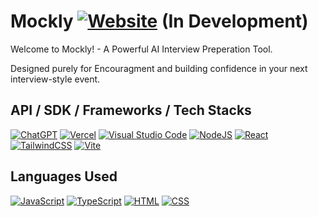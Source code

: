 # Mockly [![Website](https://img.shields.io/website-up-down-green-red/http/shields.io.svg)](https://shields.io/) (In Development)

Welcome to Mockly! - A Powerful AI Interview Preperation Tool. 

Designed purely for Encouragment and building confidence in your next interview-style event.

## API / SDK / Frameworks / Tech Stacks

[![ChatGPT](https://img.shields.io/badge/ChatGPT-74aa9c?logo=openai&logoColor=white)](#)  [![Vercel](https://img.shields.io/badge/Vercel-%23000000.svg?logo=vercel&logoColor=white)](#)  [![Visual Studio Code](https://custom-icon-badges.demolab.com/badge/Visual%20Studio%20Code-0078d7.svg?logo=vsc&logoColor=white)](#)  [![NodeJS](https://img.shields.io/badge/Node.js-6DA55F?logo=node.js&logoColor=white)](#)  [![React](https://img.shields.io/badge/React-%2320232a.svg?logo=react&logoColor=%2361DAFB)](#)  [![TailwindCSS](https://img.shields.io/badge/Tailwind%20CSS-%2338B2AC.svg?logo=tailwind-css&logoColor=white)](#)  [![Vite](https://img.shields.io/badge/Vite-646CFF?logo=vite&logoColor=fff)](#)

## Languages Used

[![JavaScript](https://img.shields.io/badge/JavaScript-F7DF1E?logo=javascript&logoColor=000)](#)  [![TypeScript](https://img.shields.io/badge/TypeScript-3178C6?logo=typescript&logoColor=fff)](#)  [![HTML](https://img.shields.io/badge/HTML-%23E34F26.svg?logo=html5&logoColor=white)](#)  [![CSS](https://img.shields.io/badge/CSS-639?logo=css&logoColor=fff)](#)




